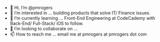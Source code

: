 - 👋 Hi, I’m @pmrogers
- 👀 I’m interested in ... building products that solve IT/ Finance issues.
- 🌱 I’m currently learning ... Front-End Engineering at CodeCademy with Back-End/ Full-Stack/ iOS to follow.
- 💞️ I’m looking to collaborate on ... 
- 📫 How to reach me ... email me at pmrogers at pmrogers dot com

<!---
pmrogers/pmrogers is a ✨ special ✨ repository because its `README.md` (this file) appears on your GitHub profile.
You can click the Preview link to take a look at your changes.
--->
